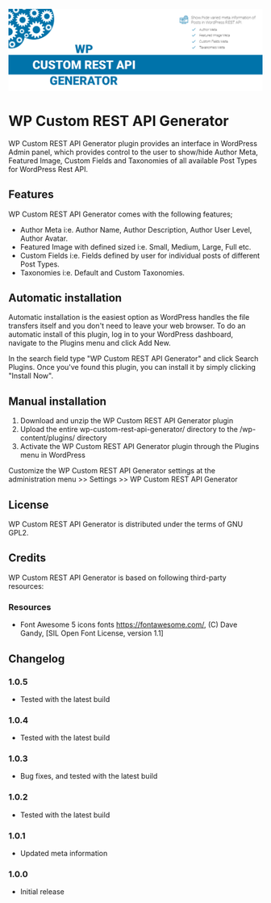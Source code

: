 ﻿![WP Custom REST API Generator Banner Image](./assets/banner-1544x500.png)

# WP Custom REST API Generator

WP Custom REST API Generator plugin provides an interface in WordPress Admin panel, which provides control to the user to show/hide Author Meta, Featured Image, Custom Fields and Taxonomies of all available Post Types for WordPress Rest API.

## Features

WP Custom REST API Generator comes with the following features;

 - Author Meta i:e. Author Name, Author Description, Author User Level, Author Avatar.
 - Featured Image with defined sized i:e. Small, Medium, Large, Full etc.
 - Custom Fields i:e. Fields defined by user for individual posts of different Post Types.
 - Taxonomies i:e. Default and Custom Taxonomies.
 
## Automatic installation

Automatic installation is the easiest option as WordPress handles the file transfers itself and you don't need to leave your web browser. To do an automatic install of this plugin, log in to your WordPress dashboard, navigate to the Plugins menu and click Add New.

In the search field type "WP Custom REST API Generator" and click Search Plugins. Once you've found this plugin, you can install it by simply clicking "Install Now".

## Manual installation

1.	Download and unzip the WP Custom REST API Generator plugin
2.	Upload the entire wp-custom-rest-api-generator/ directory to the /wp-content/plugins/ directory
3.	Activate the WP Custom REST API Generator plugin through the Plugins menu in WordPress

Customize the WP Custom REST API Generator settings at the administration menu >> Settings >> WP Custom REST API Generator

## License
WP Custom REST API Generator is distributed under the terms of GNU GPL2.

## Credits
WP Custom REST API Generator is based on following third-party resources:

### Resources
* Font Awesome 5 icons fonts https://fontawesome.com/, (C) Dave Gandy, [SIL Open Font License, version 1.1]

## Changelog

### 1.0.5
* Tested with the latest build

### 1.0.4
* Tested with the latest build

### 1.0.3
* Bug fixes, and tested with the latest build

### 1.0.2
* Tested with the latest build

### 1.0.1
* Updated meta information

### 1.0.0
* Initial release

